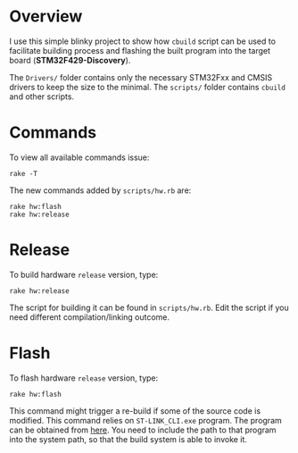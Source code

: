 
Overview
========
I use this simple blinky project to show how `cbuild` script can be used to facilitate building process and flashing the built program into the target board (**STM32F429-Discovery**).

The `Drivers/` folder contains only the necessary STM32Fxx and CMSIS drivers to keep the size to the minimal. The `scripts/` folder contains `cbuild` and other scripts.

Commands
========
To view all available commands issue:
```
rake -T
```
The new commands added by `scripts/hw.rb` are:
```
rake hw:flash
rake hw:release
```

Release
=======
To build hardware `release` version, type:
```
rake hw:release
```
The script for building it can be found in `scripts/hw.rb`. Edit the script if you need different compilation/linking outcome. 

Flash
=====
To flash hardware `release` version, type:
```
rake hw:flash
```
This command might trigger a re-build if some of the source code is modified. This command relies on `ST-LINK_CLI.exe` program. The program can be obtained from [here](http://www.st.com/web/en/catalog/tools/PF258168). You need to include the path to that program into the system path, so that the build system is able to invoke it. 
